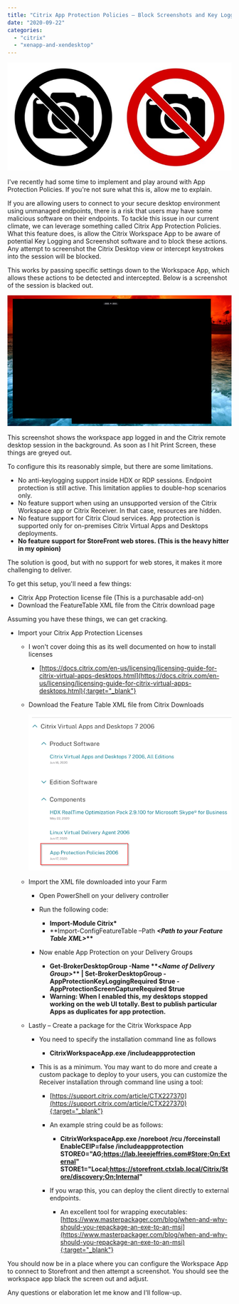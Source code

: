 ```yaml
---
title: "Citrix App Protection Policies – Block Screenshots and Key Logging on Citrix Sessions"
date: "2020-09-22"
categories: 
  - "citrix"
  - "xenapp-and-xendesktop"
---
```


![](images/092220_1608_CitrixAppPr1.jpg)

I've recently had some time to implement and play around with App Protection Policies. If you're not sure what this is, allow me to explain.

If you are allowing users to connect to your secure desktop environment using unmanaged endpoints, there is a risk that users may have some malicious software on their endpoints. To tackle this issue in our current climate, we can leverage something called Citrix App Protection Policies. What this feature does, is allow the Citrix Workspace App to be aware of potential Key Logging and Screenshot software and to block these actions. Any attempt to screenshot the Citrix Desktop view or intercept keystrokes into the session will be blocked.

This works by passing specific settings down to the Workspace App, which allows these actions to be detected and intercepted. Below is a screenshot of the session is blacked out.

![](images/092220_1608_CitrixAppPr2.png)

This screenshot shows the workspace app logged in and the Citrix remote desktop session in the background. As soon as I hit Print Screen, these things are greyed out.

To configure this its reasonably simple, but there are some limitations.

- No anti-keylogging support inside HDX or RDP sessions. Endpoint protection is still active. This limitation applies to double-hop scenarios only.
- No feature support when using an unsupported version of the Citrix Workspace app or Citrix Receiver. In that case, resources are hidden.
- No feature support for Citrix Cloud services. App protection is supported only for on-premises Citrix Virtual Apps and Desktops deployments.
- **No feature support for StoreFront web stores. (This is the heavy hitter in my opinion)**

The solution is good, but with no support for web stores, it makes it more challenging to deliver.

To get this setup, you'll need a few things:

- Citrix App Protection license file (This is a purchasable add-on)
- Download the FeatureTable XML file from the Citrix download page

Assuming you have these things, we can get cracking.

- Import your Citrix App Protection Licenses
    
    - I won't cover doing this as its well documented on how to install licenses
        
        - [https://docs.citrix.com/en-us/licensing/licensing-guide-for-citrix-virtual-apps-desktops.html](https://docs.citrix.com/en-us/licensing/licensing-guide-for-citrix-virtual-apps-desktops.html){:target="_blank"}
    - Download the Feature Table XML file from Citrix Downloads
        
        ![](images/092220_1608_CitrixAppPr3.png)
        
    - Import the XML file downloaded into your Farm
        
        - Open PowerShell on your delivery controller
        - Run the following code:
            
            - **Import-Module Citrix\***
            - **Import-ConfigFeatureTable –Path **_\<Path to your Feature Table XML>_\*\***
        - Now enable App Protection on your Delivery Groups
            
            - **Get-BrokerDesktopGroup -Name \*\*\<_Name of Delivery Group>_\*\* | Set-BrokerDesktopGroup -AppProtectionKeyLoggingRequired $true -AppProtectionScreenCaptureRequired $true**
            - **Warning: When I enabled this, my desktops stopped working on the web UI totally. Best to publish particular Apps as duplicates for app protection.**
    - Lastly – Create a package for the Citrix Workspace App
        
        - You need to specify the installation command line as follows
            
            - **CitrixWorkspaceApp.exe /includeappprotection**
        - This is as a minimum. You may want to do more and create a custom package to deploy to your users, you can customize the Receiver installation through command line using a tool:
            
            - [https://support.citrix.com/article/CTX227370](https://support.citrix.com/article/CTX227370){:target="_blank"}
            - An example string could be as follows:
                
                - **CitrixWorkspaceApp.exe /noreboot /rcu /forceinstall EnableCEIP=false /includeappprotection STORE0="AG;https://lab.leeejeffries.com#Store;On;External" STORE1="Local;https://storefront.ctxlab.local/Citrix/Store/discovery;On;Internal"**
            - If you wrap this, you can deploy the client directly to external endpoints.
                
                - An excellent tool for wrapping executables: [https://www.masterpackager.com/blog/when-and-why-should-you-repackage-an-exe-to-an-msi](https://www.masterpackager.com/blog/when-and-why-should-you-repackage-an-exe-to-an-msi){:target="_blank"}

You should now be in a place where you can configure the Workspace App to connect to Storefront and then attempt a screenshot. You should see the workspace app black the screen out and adjust.

Any questions or elaboration let me know and I'll follow-up.
